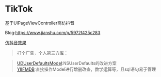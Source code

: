 # TikTok
基于UIPageViewController高仿抖音

Blog:https://www.jianshu.com/p/5972f425c283

[仿抖音效果](https://upload-images.jianshu.io/upload_images/10887362-ca37d149ea6ce4fa.gif?imageMogr2/auto-orient/strip%7CimageView2/2/w/305/format/webp)

> 打个广告，个人第三方库：

> [UDUserDefaultsModel](https://github.com/liuchongfaye/NSUserDefaultsModel):NSUserDefaults的改进方案  
> [YIIFMDB](https://github.com/liuchongfaye/YIIFMDB):直接操作Model进行增删改查，数学运算等，且sql语句易于管理
